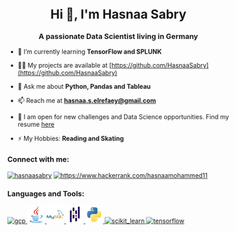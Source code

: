 

<h1 align="center">Hi 👋, I'm Hasnaa Sabry</h1>
<h3 align="center">A passionate Data Scientist living in Germany</h3>

- 🌱 I’m currently learning **TensorFlow and SPLUNK**

- 👨‍💻 My projects are available at [https://github.com/HasnaaSabry](https://github.com/HasnaaSabry)

- 💬 Ask me about **Python, Pandas and Tableau**

- 📫 Reach me at **hasnaa.s.elrefaey@gmail.com**

- 📄 I am open for new challenges and Data Science opportunities. Find my resume [here](https://drive.google.com/file/d/1oi78olWkLHceG9xEXq24JOJ-sj2Na-hk/view?usp=sharing)

- ⚡ My Hobbies: **Reading and Skating**

<h3 align="left">Connect with me:</h3>
<p align="left">
<a href="https://kaggle.com/hasnaasabry" target="blank"><img align="center" src="https://raw.githubusercontent.com/rahuldkjain/github-profile-readme-generator/master/src/images/icons/Social/kaggle.svg" alt="hasnaasabry" height="30" width="40" /></a>
<a href="https://www.hackerrank.com/https://www.hackerrank.com/hasnaamohammed11" target="blank"><img align="center" src="https://raw.githubusercontent.com/rahuldkjain/github-profile-readme-generator/master/src/images/icons/Social/hackerrank.svg" alt="https://www.hackerrank.com/hasnaamohammed11" height="30" width="40" /></a>
</p>

<h3 align="left">Languages and Tools:</h3>
<p align="left"> <a href="https://cloud.google.com" target="_blank" rel="noreferrer"> <img src="https://www.vectorlogo.zone/logos/google_cloud/google_cloud-icon.svg" alt="gcp" width="40" height="40"/> </a> <a href="https://www.java.com" target="_blank" rel="noreferrer"> <img src="https://raw.githubusercontent.com/devicons/devicon/master/icons/java/java-original.svg" alt="java" width="40" height="40"/> </a> <a href="https://www.mysql.com/" target="_blank" rel="noreferrer"> <img src="https://raw.githubusercontent.com/devicons/devicon/master/icons/mysql/mysql-original-wordmark.svg" alt="mysql" width="40" height="40"/> </a> <a href="https://pandas.pydata.org/" target="_blank" rel="noreferrer"> <img src="https://raw.githubusercontent.com/devicons/devicon/2ae2a900d2f041da66e950e4d48052658d850630/icons/pandas/pandas-original.svg" alt="pandas" width="40" height="40"/> </a> <a href="https://www.python.org" target="_blank" rel="noreferrer"> <img src="https://raw.githubusercontent.com/devicons/devicon/master/icons/python/python-original.svg" alt="python" width="40" height="40"/> </a> <a href="https://scikit-learn.org/" target="_blank" rel="noreferrer"> <img src="https://upload.wikimedia.org/wikipedia/commons/0/05/Scikit_learn_logo_small.svg" alt="scikit_learn" width="40" height="40"/> </a> <a href="https://www.tensorflow.org" target="_blank" rel="noreferrer"> <img src="https://www.vectorlogo.zone/logos/tensorflow/tensorflow-icon.svg" alt="tensorflow" width="40" height="40"/> </a> </p>
